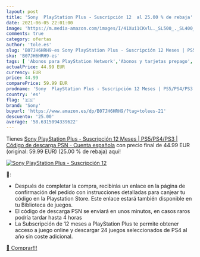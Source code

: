 ```yaml
---
layout: post
title: 'Sony  PlayStation Plus - Suscripción 12  al 25.00 % de rebaja'
date: 2021-06-05 22:01:00
image: 'https://m.media-amazon.com/images/I/41Xui1CKvlL._SL500_._SL400_.jpg'
comments: true
category: ofertas
author: 'tole.es'
slug: 'B07JH6HRH9-es Sony PlayStation Plus - Suscripción 12 Meses | PS5/PS4/PS3...'
sku: 'B07JH6HRH9-es'
tags: [ 'Abonos para PlayStation Network','Abonos y tarjetas prepago','PlayStation Network','Videojuegos','playstation','sony', ]
actualPrice: 44.99 EUR
currency: EUR
price: 44.99
comparePrice: 59.99 EUR
prodname: 'Sony  PlayStation Plus - Suscripción 12 Meses | PS5/PS4/PS3 | Código de descarga PSN - Cuenta española'
country: 'es'
flag: '🇪🇸'
brand: 'Sony'
buyurl: 'https://www.amazon.es/dp/B07JH6HRH9/?tag=tolees-21'
descuento: '25.00'
average: '58.6315094339622'
---
```


Tienes [Sony  PlayStation Plus - Suscripción 12 Meses | PS5/PS4/PS3 | Código de descarga PSN - Cuenta española](https://www.amazon.es/dp/B07JH6HRH9/?tag=tolees-21) con precio final de  44.99 EUR (original: 59.99 EUR) (25.00 %  de rebaja) aqui!

[![Sony  PlayStation Plus - Suscripción 12 ](https://m.media-amazon.com/images/I/41Xui1CKvlL._SL500_._SL400_.jpg)](https://www.amazon.es/dp/B07JH6HRH9/?tag=tolees-21)

🔎:

- Después de completar la compra, recibirás un enlace en la página de confirmación del pedido con instrucciones detalladas para canjear tu código en la Playstation Store. Este enlace estará también disponible en tu Biblioteca de juegos.
- El código de descarga PSN se enviará en unos minutos, en casos raros podría tardar hasta 4 horas
- La Subscripción de 12 meses a PlayStation Plus te permite obtener acceso a juego online y descargar 24 juegos seleccionados de PS4 al año sin coste adicional.

[🛒 Comprar!!!](https://www.amazon.es/dp/B07JH6HRH9/?tag=tolees-21)
